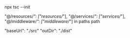npx tsc --init

"@/resources/_": ["resources/_"],
"@/services/_": ["services/_"],
"@/middleware/_": ["middleware/_"]
in paths path

"baseUrl": "./src"
"outDir": "./dist"




